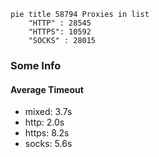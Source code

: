 
```mermaid
pie title 58794 Proxies in list
    "HTTP" : 28545
    "HTTPS": 10592
    "SOCKS" : 28015
```

### Some Info
#### Average Timeout

- mixed: 3.7s
- http: 2.0s
- https: 8.2s
- socks: 5.6s